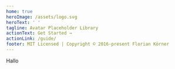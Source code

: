 ```yaml
---
home: true
heroImage: /assets/logo.svg
heroText: ' '
tagline: Avatar Placeholder Library
actionText: Get Started →
actionLink: /guide/
footer: MIT Licensed | Copyright © 2016-present Florian Körner
---
```


Hallo
